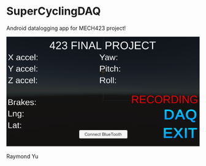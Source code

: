 # SuperCyclingDAQ
 Android datalogging app for MECH423 project!

 ![Screenshot](https://github.com/raymondhcyu/CyclingDAQ/blob/master/pic.PNG)

 Raymond Yu

